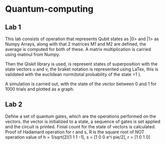 # Quantum-computing

## Lab 1
This lab consists of operation that represents Qubit states as |0> and |1> as Numpy Arrays, along with that 2 matrices M1 and M2 are defined, the average is computed for both of these. A matrix multiplication is carried using matmul from Numpy.

Then the Qiskit library is used, is represent states of superposition with the state vectors u and v, the braket notation is represented using LaTex, this is validated with the euclidean norm(total probability of the state =1 ).


A simulation is carried out, with the state of the vector between 0 and 1 for 1000 trials and plotted as a graph.

## Lab 2

Define a set of quantum gates, which are the operations performed on the vectors.
the vector is initialized to a state, a sequence of gates is set applied and the circuit is printed.
Finial count for the state of vectors is calculated.
Proof of Hadamard operation for r and s, R is the square root of NOT operation
value of h = 1/sqrt(2)[1 1 1 -1], s = [1 0 0 e^i pie/2], r = [1 0 1 0]

